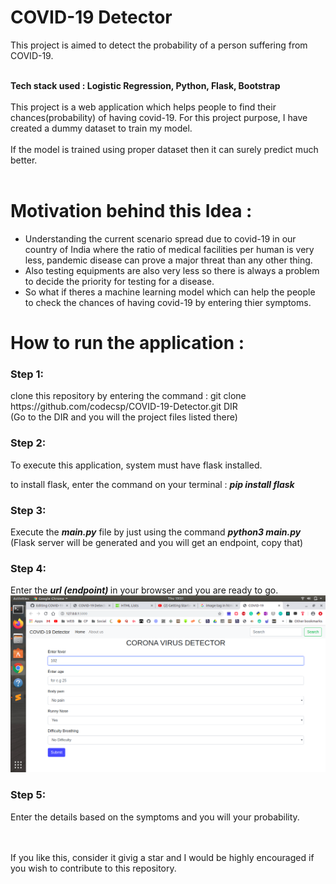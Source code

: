 
# COVID-19 Detector


This project is aimed to detect the probability of a person suffering from COVID-19. 
	



<br>
     <b> Tech stack used : Logistic Regression, Python, Flask, Bootstrap</b> 
<br>
<br>
This project is a web application which helps people to find their chances(probability) of having
covid-19. For this project purpose, I have created a dummy dataset to train my model.
<br>
<br>
If the model is trained using proper dataset then it can surely predict much better.
<br>
<br>

<h1> Motivation behind this Idea : </h1>	

<ul>
  <li>Understanding the current scenario spread due to covid-19 in our country of India where the ratio of medical facilities
per human is very less, pandemic disease can prove a major threat than any other thing.</li>
  <li>Also testing equipments are also very less so there is always a problem to decide the priority for testing for a disease.</li>
  <li>So what if theres a machine learning model which can help the people to check the chances of having covid-19 by entering 
thier symptoms.</li>
</ul>


<h1>How to run the application : </h1>

<h3> Step 1: </h3> clone this repository by entering the command : git clone https://github.com/codecsp/COVID-19-Detector.git DIR<br>
(Go to the DIR and you will the project files listed there)

<h3> Step 2: </h3> To execute this application, system must have flask installed.

to install flask, enter the command on your terminal : <b>  <i> pip install flask </b> </i>

<h3> Step 3: </h3>Execute the <b><i>main.py</i></b> file by just using the command <b>  <i> python3 main.py </b></i>
(Flask server will be generated and you will get an endpoint, copy that)

<h3> Step 4: </h3>Enter  the <b><i> url (endpoint) </b> </i> in your browser and you are ready to go.

<img src="images/home.png">

<h3> Step 5: </h3>Enter the details based on the symptoms and you will your probability.

<br><br>
If you like this, consider it givig a star and I would be highly encouraged if you wish to contribute to this repository.


